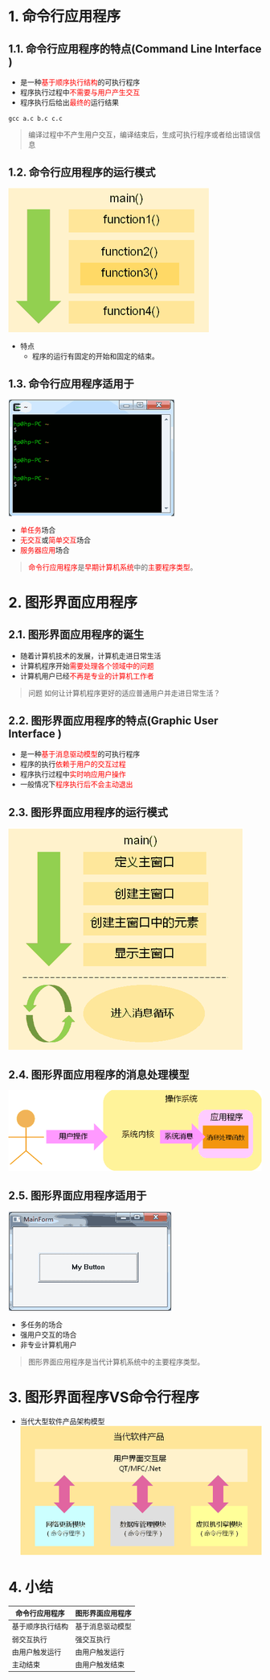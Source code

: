 # 1. 命令行应用程序
## 1.1. 命令行应用程序的特点(Command Line Interface )
- 是一种<font color=red>基于顺序执行结构</font>的可执行程序
- 程序执行过程中<font color=red>不需要与用户产生交互</font>
- 程序执行后给出<font color=red>最终的</font>运行结果
```
gcc a.c b.c c.c
```
> 编译过程中不产生用户交互，编译结束后，生成可执行程序或者给出错误信息

## 1.2. 命令行应用程序的运行模式
![](vx_images/001_1.png)

- 特点
    - 程序的运行有固定的开始和固定的结束。

## 1.3. 命令行应用程序适用于
![](vx_images/001_2.png)

- <font color=red>单任务</font>场合
- <font color=red>无交互</font>或<font color=red>简单交互</font>场合
- <font color=red>服务器应用</font>场合
> <font color=red>命令行应用程序</font>是<font color=red>早期计算机系统</font>中的<font color=red>主要程序类型</font>。

# 2. 图形界面应用程序
## 2.1. 图形界面应用程序的诞生
- 随着计算机技术的发展，计算机走进日常生活
- 计算机程序开始<font color=red>需要处理各个领域中的问题</font>
- 计算机用户已经<font color=red>不再是专业的计算机工作者</font>
> 问题
> 如何让计算机程序更好的适应普通用户并走进日常生活？

## 2.2. 图形界面应用程序的特点(Graphic User Interface )
- 是一种<font color=red>基于消息驱动模型</font>的可执行程序
- 程序的执行<font color=red>依赖于用户的交互过程</font>
- 程序执行过程中<font color=red>实时响应用户操作</font>
- 一般情况下<font color=red>程序执行后不会主动退出</font>

## 2.3. 图形界面应用程序的运行模式
![](vx_images/001_3.png)

## 2.4. 图形界面应用程序的消息处理模型
![](vx_images/001_4.png)

## 2.5. 图形界面应用程序适用于
![](vx_images/001_5.png)

- 多任务的场合
- 强用户交互的场合
- 非专业计算机用户
> 图形界面应用程序是当代计算机系统中的主要程序类型。

# 3. 图形界面程序VS命令行程序
- 当代大型软件产品架构模型
![](vx_images/001_6.png)

# 4. 小结
|  命令行应用程序  | 图形界面应用程序 |
| --------------- | --------------- |
| 基于顺序执行结构 | 基于消息驱动模型 |
| 弱交互执行       | 强交互执行       |
| 由用户触发运行   | 由用户触发运行   |
| 主动结束         | 由用户触发结束   |
